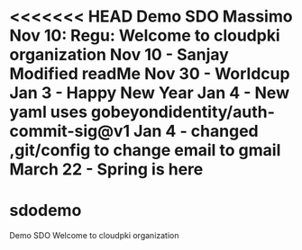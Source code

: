 <<<<<<< HEAD
Demo SDO Massimo
Nov 10: Regu: Welcome to cloudpki organization
Nov 10 - Sanjay Modified readMe
Nov 30 - Worldcup
Jan 3 - Happy New Year
Jan 4 - New yaml uses gobeyondidentity/auth-commit-sig@v1
Jan 4 - changed ,git/config to change email to gmail
March 22 - Spring is here
=======
# sdodemo
Demo SDO
Welcome to cloudpki organization
